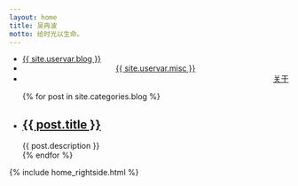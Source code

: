 ```yaml
---
layout: home
title: 吴冉波
motto: 给时光以生命。
---
```


<div class="index-content blog clearfix">
    <div class="section">


<ul class="artical-cate">
    <li class="on"><a href="/"><span>{{ site.uservar.blog }}</span></a></li>
    <li style="text-align:center"><a href="/misc"><span>{{ site.uservar.misc  }}</span></a></li>
    <li style="text-align:right"><a href="/profile"><span>关于</span></a></li>
</ul>

<div class="cate-bar"><span id="cateBar"></span></div>
        <ul class="artical-list">
        {% for post in site.categories.blog %}
            <li>
                <h2><a href="{{ post.url }}">{{ post.title }}</a></h2>
                <div class="title-desc">{{ post.description }}</div>
            </li>
        {% endfor %}
        </ul>
      </div>
    {% include home_rightside.html %}
    </div>
</div>
